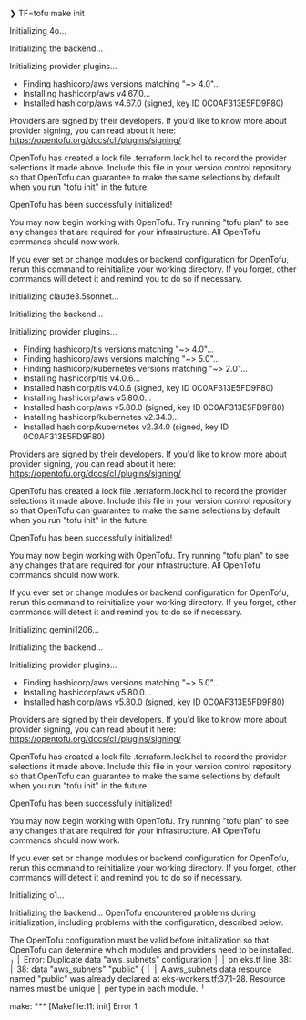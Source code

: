 ❯ TF=tofu make init

Initializing 4o...

Initializing the backend...

Initializing provider plugins...
- Finding hashicorp/aws versions matching "~> 4.0"...
- Installing hashicorp/aws v4.67.0...
- Installed hashicorp/aws v4.67.0 (signed, key ID 0C0AF313E5FD9F80)

Providers are signed by their developers.
If you'd like to know more about provider signing, you can read about it here:
https://opentofu.org/docs/cli/plugins/signing/

OpenTofu has created a lock file .terraform.lock.hcl to record the provider
selections it made above. Include this file in your version control repository
so that OpenTofu can guarantee to make the same selections by default when
you run "tofu init" in the future.

OpenTofu has been successfully initialized!

You may now begin working with OpenTofu. Try running "tofu plan" to see
any changes that are required for your infrastructure. All OpenTofu commands
should now work.

If you ever set or change modules or backend configuration for OpenTofu,
rerun this command to reinitialize your working directory. If you forget, other
commands will detect it and remind you to do so if necessary.


Initializing claude3.5sonnet...

Initializing the backend...

Initializing provider plugins...
- Finding hashicorp/tls versions matching "~> 4.0"...
- Finding hashicorp/aws versions matching "~> 5.0"...
- Finding hashicorp/kubernetes versions matching "~> 2.0"...
- Installing hashicorp/tls v4.0.6...
- Installed hashicorp/tls v4.0.6 (signed, key ID 0C0AF313E5FD9F80)
- Installing hashicorp/aws v5.80.0...
- Installed hashicorp/aws v5.80.0 (signed, key ID 0C0AF313E5FD9F80)
- Installing hashicorp/kubernetes v2.34.0...
- Installed hashicorp/kubernetes v2.34.0 (signed, key ID 0C0AF313E5FD9F80)

Providers are signed by their developers.
If you'd like to know more about provider signing, you can read about it here:
https://opentofu.org/docs/cli/plugins/signing/

OpenTofu has created a lock file .terraform.lock.hcl to record the provider
selections it made above. Include this file in your version control repository
so that OpenTofu can guarantee to make the same selections by default when
you run "tofu init" in the future.

OpenTofu has been successfully initialized!

You may now begin working with OpenTofu. Try running "tofu plan" to see
any changes that are required for your infrastructure. All OpenTofu commands
should now work.

If you ever set or change modules or backend configuration for OpenTofu,
rerun this command to reinitialize your working directory. If you forget, other
commands will detect it and remind you to do so if necessary.



Initializing gemini1206...

Initializing the backend...

Initializing provider plugins...
- Finding hashicorp/aws versions matching "~> 5.0"...
- Installing hashicorp/aws v5.80.0...
- Installed hashicorp/aws v5.80.0 (signed, key ID 0C0AF313E5FD9F80)

Providers are signed by their developers.
If you'd like to know more about provider signing, you can read about it here:
https://opentofu.org/docs/cli/plugins/signing/

OpenTofu has created a lock file .terraform.lock.hcl to record the provider
selections it made above. Include this file in your version control repository
so that OpenTofu can guarantee to make the same selections by default when
you run "tofu init" in the future.

OpenTofu has been successfully initialized!

You may now begin working with OpenTofu. Try running "tofu plan" to see
any changes that are required for your infrastructure. All OpenTofu commands
should now work.

If you ever set or change modules or backend configuration for OpenTofu,
rerun this command to reinitialize your working directory. If you forget, other
commands will detect it and remind you to do so if necessary.


Initializing o1...

Initializing the backend...
OpenTofu encountered problems during initialization, including problems
with the configuration, described below.

The OpenTofu configuration must be valid before initialization so that
OpenTofu can determine which modules and providers need to be installed.
╷
│ Error: Duplicate data "aws_subnets" configuration
│ 
│   on eks.tf line 38:
│   38: data "aws_subnets" "public" {
│ 
│ A aws_subnets data resource named "public" was already declared at eks-workers.tf:37,1-28. Resource names must be unique
│ per type in each module.
╵

make: *** [Makefile:11: init] Error 1

